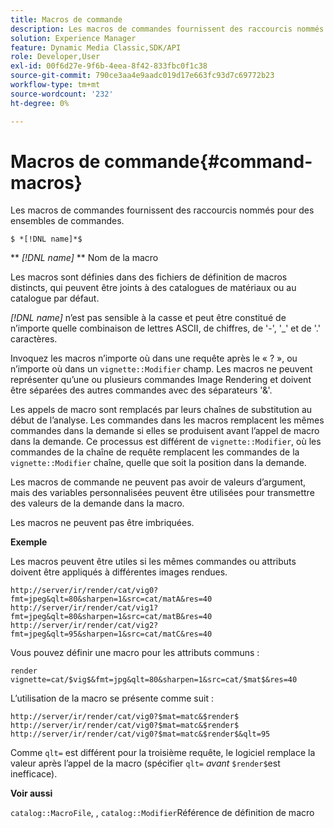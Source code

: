 ```yaml
---
title: Macros de commande
description: Les macros de commandes fournissent des raccourcis nommés pour des ensembles de commandes.
solution: Experience Manager
feature: Dynamic Media Classic,SDK/API
role: Developer,User
exl-id: 00f6d27e-9f6b-4eea-8f42-833fbc0f1c38
source-git-commit: 790ce3aa4e9aadc019d17e663fc93d7c69772b23
workflow-type: tm+mt
source-wordcount: '232'
ht-degree: 0%

---
```


# Macros de commande{#command-macros}

Les macros de commandes fournissent des raccourcis nommés pour des ensembles de commandes.

`$ *[!DNL name]*$`

** *[!DNL name]* ** Nom de la macro

Les macros sont définies dans des fichiers de définition de macros distincts, qui peuvent être joints à des catalogues de matériaux ou au catalogue par défaut.

*[!DNL name]* n’est pas sensible à la casse et peut être constitué de n’importe quelle combinaison de lettres ASCII, de chiffres, de &#39;-&#39;, &#39;_&#39; et de &#39;.&#39; caractères.

Invoquez les macros n’importe où dans une requête après le « ? », ou n’importe où dans un `vignette::Modifier` champ. Les macros ne peuvent représenter qu’une ou plusieurs commandes Image Rendering et doivent être séparées des autres commandes avec des séparateurs &#39;&amp;&#39;.

Les appels de macro sont remplacés par leurs chaînes de substitution au début de l’analyse. Les commandes dans les macros remplacent les mêmes commandes dans la demande si elles se produisent avant l’appel de macro dans la demande. Ce processus est différent de `vignette::Modifier`, où les commandes de la chaîne de requête remplacent les commandes de la `vignette::Modifier` chaîne, quelle que soit la position dans la demande.

Les macros de commande ne peuvent pas avoir de valeurs d’argument, mais des variables personnalisées peuvent être utilisées pour transmettre des valeurs de la demande dans la macro.

Les macros ne peuvent pas être imbriquées.

**Exemple**

Les macros peuvent être utiles si les mêmes commandes ou attributs doivent être appliqués à différentes images rendues.

`http://server/ir/render/cat/vig0?fmt=jpeg&qlt=80&sharpen=1&src=cat/matA&res=40 http://server/ir/render/cat/vig1?fmt=jpeg&qlt=80&sharpen=1&src=cat/matB&res=40 http://server/ir/render/cat/vig2?fmt=jpeg&qlt=95&sharpen=1&src=cat/matC&res=40`

Vous pouvez définir une macro pour les attributs communs :

`render vignette=cat/$vig$&fmt=jpg&qlt=80&sharpen=1&src=cat/$mat$&res=40`

L’utilisation de la macro se présente comme suit :

`http://server/ir/render/cat/vig0?$mat=matc&$render$ http://server/ir/render/cat/vig0?$mat=matc&$render$ http://server/ir/render/cat/vig0?$mat=matc&$render$&qlt=95`

Comme `qlt=` est différent pour la troisième requête, le logiciel remplace la valeur après l’appel de la macro (spécifier `qlt=` *avant* `$render$`est inefficace).

**Voir aussi**

`catalog::MacroFile`, , `catalog::Modifier`Référence de définition de macro

<!--<a id="section_297B7FCB285F4891AA76DF8393089931"></a>-->
